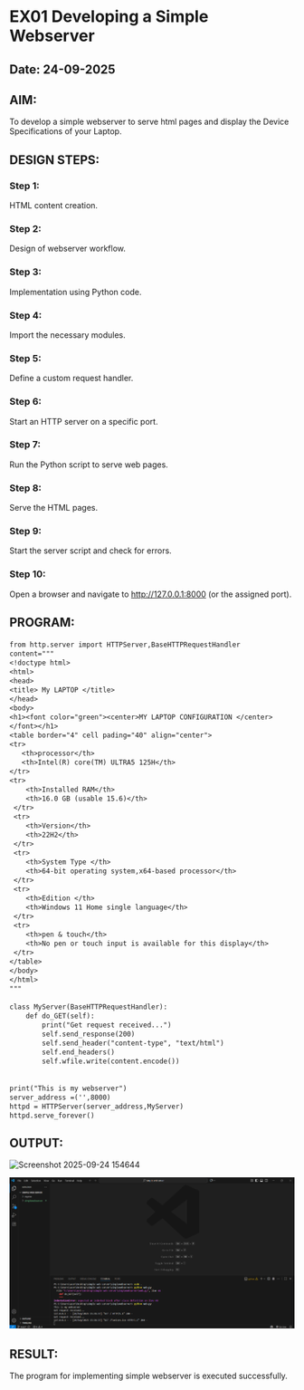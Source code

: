 # EX01 Developing a Simple Webserver
## Date: 24-09-2025

## AIM:
To develop a simple webserver to serve html pages and display the Device Specifications of your Laptop.

## DESIGN STEPS:
### Step 1: 
HTML content creation.

### Step 2:
Design of webserver workflow.

### Step 3:
Implementation using Python code.

### Step 4:
Import the necessary modules.

### Step 5:
Define a custom request handler.

### Step 6:
Start an HTTP server on a specific port.

### Step 7:
Run the Python script to serve web pages.

### Step 8:
Serve the HTML pages.

### Step 9:
Start the server script and check for errors.

### Step 10:
Open a browser and navigate to http://127.0.0.1:8000 (or the assigned port).

## PROGRAM:

```
from http.server import HTTPServer,BaseHTTPRequestHandler
content="""
<!doctype html>
<html>
<head>
<title> My LAPTOP </title>
</head>
<body>
<h1><font color="green"><center>MY LAPTOP CONFIGURATION </center></font></h1>
<table border="4" cell pading="40" align="center">
<tr>
   <th>processor</th>
   <th>Intel(R) core(TM) ULTRA5 125H</th>
</tr>
<tr>
    <th>Installed RAM</th>
    <th>16.0 GB (usable 15.6)</th>
 </tr>
 <tr>
    <th>Version</th>
    <th>22H2</th>
 </tr>
 <tr>
    <th>System Type </th>
    <th>64-bit operating system,x64-based processor</th>
 </tr>
 <tr>
    <th>Edition </th>
    <th>Windows 11 Home single language</th>
 </tr>
 <tr>
    <th>pen & touch</th>
    <th>No pen or touch input is available for this display</th>
 </tr>
</table>
</body>
</html>
"""

class MyServer(BaseHTTPRequestHandler):
    def do_GET(self):
        print("Get request received...")
        self.send_response(200) 
        self.send_header("content-type", "text/html")       
        self.end_headers()
        self.wfile.write(content.encode())
    

print("This is my webserver") 
server_address =('',8000)
httpd = HTTPServer(server_address,MyServer)
httpd.serve_forever()
```
## OUTPUT:
<img width="1917" height="869" alt="Screenshot 2025-09-24 154644" src="https://github.com/user-attachments/assets/badbecc6-daaf-4405-bd69-6305ced57593" />

![alt text](<Screenshot 2025-09-24 153407.png>)

## RESULT:
The program for implementing simple webserver is executed successfully.
